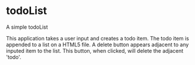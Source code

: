 # todoList
A simple todoList

This application takes a user input and creates a todo item. 
The todo item is appended to a list on a HTML5 file. 
A delete button appears adjacent to any inputed item to the list. This button, when clicked, will delete the adjacent 'todo'. 

